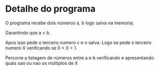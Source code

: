 # Detalhe do programa

O programa recebe dois números a, b logo salva na memoria;

Garantindo que a < b.

Apos isso pede o terceiro numero c e o salva.
Logo se pede o terceiro numero X verificando se 0 < X < 1.

Percorre a listagem de números entre a e b verificando e apresentando quais sao ou nao os múltiplos de X
